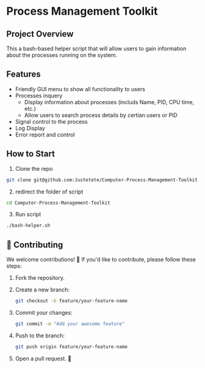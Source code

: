 # Process Management Toolkit

## Project Overview
This a bash-based helper script that will allow users to gain information about the processes running on the system.

## Features
- Friendly GUI menu to show all functionality to users
- Processes inquery
    - Display information about processes (includs Name, PID, CPU time, etc.)
    - Allow users to search process details by certian users or PID
- Signal control to the process
- Log Display
- Error report and control

## How to Start
1. Clone the repo
```bash
git clone git@github.com:Justetete/Computer-Process-Management-Toolkit.git
```
2. redirect the folder of script
```bash
cd Computer-Process-Management-Toolkit
```
3. Run script
```bash
./bash-helper.sh
```

## 🤝 Contributing
We welcome contributions! 🎉 If you'd like to contribute, please follow these steps:

1. Fork the repository.

2. Create a new branch:
   ```bash
   git checkout -b feature/your-feature-name
   ```

3. Commit your changes:
   ```bash
   git commit -m "Add your awesome feature"
   ```

4. Push to the branch:
   ```bash
   git push origin feature/your-feature-name
   ```

5. Open a pull request. 🚀
